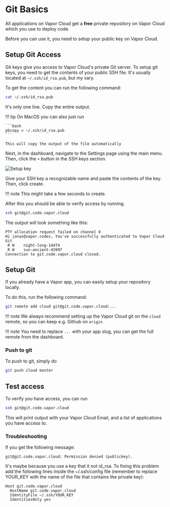 # Git Basics

All applications on Vapor Cloud get a **free** private repository on Vapor Cloud which you use to deploy code.

Before you can use it, you need to setup your public key on Vapor Cloud.

## Setup Git Access

Git keys give you access to Vapor Cloud's private Git server. To setup git keys, you need to get the contents of your public SSH file. It's usually located at `~/.ssh/id_rsa.pub`, but my vary.

To get the content you can run the following command:

```bash
cat ~/.ssh/id_rsa.pub
```

It's only one line. Copy the entire output.

!!! tip
    On MacOS you can also just run

    ```bash
    pbcopy < ~/.ssh/id_rsa.pub
    ```

    This will copy the output of the file automatically

Next, in the dashboard, navigate to the Settings page using the main menu. Then, click the `+` button in the SSH keys section.

![Setup key](https://cloud2-cdn.ams3.cdn.digitaloceanspaces.com/create-key.png)

Give your SSH key a recognizable name and paste the contents of the key. Then, click create.

!!! note
    This might take a few seconds to create.

After this you should be able to verify access by running.

```bash
ssh git@git.code.vapor.cloud
```

The output will look something like this:

```
PTY allocation request failed on channel 0
Hi jonas@vapor.codes, You've successfully authenticated to Vapor Cloud Git
 R W    night-long-14474
 R W    sun-ancient-43997
Connection to git.code.vapor.cloud closed.
```

## Setup Git

If you already have a Vapor app, you can easily setup your repository locally.

To do this, run the following command:

```bash
git remote add cloud git@git.code.vapor.cloud:...
```

!!! note
    We always recommend setting up the Vapor Cloud git on the `cloud` remote, so you can keep e.g. Github on `origin`

!!! note
    You need to replace `...` with your app slug, you can get the full remote from the dashboard.

### Push to git

To push to git, simply do

```bash
git push cloud master
```

## Test access

To verify you have access, you can run

```bash
ssh git@git.code.vapor.cloud
```

This will print output with your Vapor Cloud Email, and a list of applications you have access to.

### Troubleshooting

If you get the following message: 
```
git@git.code.vapor.cloud: Permission denied (publickey).
```

It's maybe because you use a key that it not id_rsa. To fixing this problem add the following lines inside the ~/.ssh/config file (remember to replace YOUR_KEY with the name of the file that contains the private key):
```
Host git.code.vapor.cloud
  HostName git.code.vapor.cloud
  IdentityFile ~/.ssh/YOUR_KEY
  IdentitiesOnly yes
```
